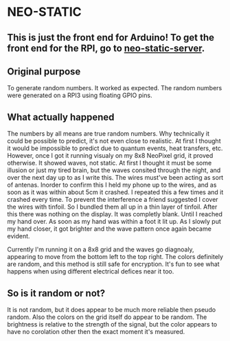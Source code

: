 # NEO-STATIC
## This is just the front end for Arduino! To get the front end for the RPI, go to [neo-static-server](https://github.com/Triforcey/neo-static-server).
## Original purpose
To generate random numbers. It worked as expected. The random numbers were generated on a RPI3 using floating GPIO pins.
## What actually happened
The numbers by all means are true random numbers. Why technically it could be possible to predict, it's not even close to realistic. At first I thought it would be impossible to predict due to quantum events, heat transfers, etc. However, once I got it running visualy on my 8x8 NeoPixel grid, it proved otherwise. It showed waves, not static. At first I thought it must be some illusion or just my tired brain, but the waves consited through the night, and over the next day up to as I write this. The wires must've been acting as sort of antenas. Inorder to confirm this I held my phone up to the wires, and as soon as it was within about 5cm it crashed. I repeated this a few times and it crashed every time. To prevent the interference a friend suggested I cover the wires with tinfoil. So I bundled them all up in a thin layer of tinfoil. After this there was nothing on the display. It was completly blank. Until I reached my hand over. As soon as my hand was within a foot it lit up. As I slowly put my hand closer, it got brighter and the wave pattern once again became evident.

Currently I'm running it on a 8x8 grid and the waves go diagnoaly, appearing to move from the bottom left to the top right. The colors definitely are random, and this method is still safe for encryption. It's fun to see what happens when using different electrical defices near it too.
## So is it random or not?
It is not random, but it does appear to be much more reliable then pseudo random. Also the colors on the grid itself do appear to be random. The brightness is relative to the strength of the signal, but the color appears to have no corolation other then the exact moment it's measured.

